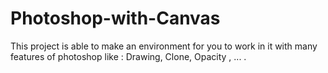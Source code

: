 # Photoshop-with-Canvas
This project is able to make an environment for you  to work in it with many features of photoshop like : Drawing, Clone, Opacity , ... . 
